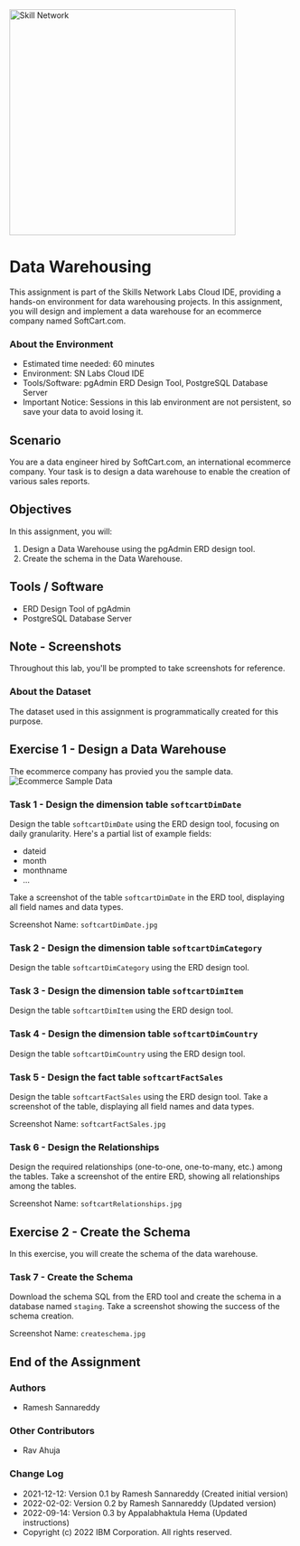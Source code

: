 <img src="https://cf-courses-data.s3.us.cloud-object-storage.appdomain.cloud/IBM-DB0321EN-SkillsNetwork/images/IDSN-logo.png" alt="Skill Network" width="400px">


# Data Warehousing

This assignment is part of the Skills Network Labs Cloud IDE, providing a hands-on environment for data warehousing projects. In this assignment, you will design and implement a data warehouse for an ecommerce company named SoftCart.com.

### About the Environment
- Estimated time needed: 60 minutes
- Environment: SN Labs Cloud IDE
- Tools/Software: pgAdmin ERD Design Tool, PostgreSQL Database Server
- Important Notice: Sessions in this lab environment are not persistent, so save your data to avoid losing it.

## Scenario
You are a data engineer hired by SoftCart.com, an international ecommerce company. Your task is to design a data warehouse to enable the creation of various sales reports.

## Objectives
In this assignment, you will:
1. Design a Data Warehouse using the pgAdmin ERD design tool.
2. Create the schema in the Data Warehouse.

## Tools / Software
- ERD Design Tool of pgAdmin
- PostgreSQL Database Server

## Note - Screenshots
Throughout this lab, you'll be prompted to take screenshots for reference.

### About the Dataset
The dataset used in this assignment is programmatically created for this purpose.

## Exercise 1 - Design a Data Warehouse
The ecommerce company has provied you the sample data.
![Ecommerce Sample Data](https://cf-courses-data.s3.us.cloud-object-storage.appdomain.cloud/IBM-DB0321EN-SkillsNetwork/datawarehousing/ecom-sample-data.png)

### Task 1 - Design the dimension table `softcartDimDate`
Design the table `softcartDimDate` using the ERD design tool, focusing on daily granularity. Here's a partial list of example fields:
- dateid
- month
- monthname
- ...

Take a screenshot of the table `softcartDimDate` in the ERD tool, displaying all field names and data types.

Screenshot Name: `softcartDimDate.jpg`

### Task 2 - Design the dimension table `softcartDimCategory`
Design the table `softcartDimCategory` using the ERD design tool.

### Task 3 - Design the dimension table `softcartDimItem`
Design the table `softcartDimItem` using the ERD design tool.

### Task 4 - Design the dimension table `softcartDimCountry`
Design the table `softcartDimCountry` using the ERD design tool.

### Task 5 - Design the fact table `softcartFactSales`
Design the table `softcartFactSales` using the ERD design tool. Take a screenshot of the table, displaying all field names and data types.

Screenshot Name: `softcartFactSales.jpg`

### Task 6 - Design the Relationships
Design the required relationships (one-to-one, one-to-many, etc.) among the tables. Take a screenshot of the entire ERD, showing all relationships among the tables.

Screenshot Name: `softcartRelationships.jpg`

## Exercise 2 - Create the Schema
In this exercise, you will create the schema of the data warehouse.

### Task 7 - Create the Schema
Download the schema SQL from the ERD tool and create the schema in a database named `staging`. Take a screenshot showing the success of the schema creation.

Screenshot Name: `createschema.jpg`

## End of the Assignment

### Authors
- Ramesh Sannareddy

### Other Contributors
- Rav Ahuja

### Change Log
- 2021-12-12: Version 0.1 by Ramesh Sannareddy (Created initial version)
- 2022-02-02: Version 0.2 by Ramesh Sannareddy (Updated version)
- 2022-09-14: Version 0.3 by Appalabhaktula Hema (Updated instructions)
- Copyright (c) 2022 IBM Corporation. All rights reserved.


